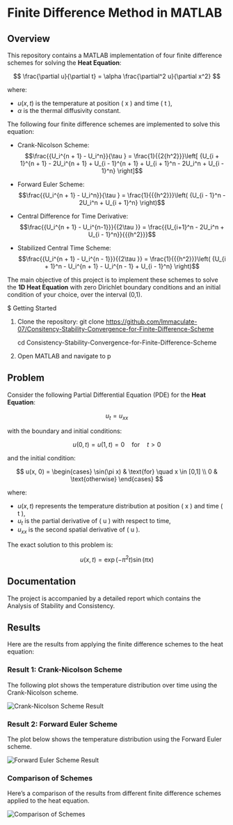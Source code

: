 # Finite Difference Method in MATLAB

## Overview

This repository contains a MATLAB implementation of four finite difference schemes for solving the **Heat Equation**:

$$
\frac{\partial u}{\partial t} = \alpha \frac{\partial^2 u}{\partial x^2}
$$

where:
-  $u(x,t)$  is the temperature at position \( x \) and time \( t \),
-  $\alpha$ is the thermal diffusivity constant.

The following four finite difference schemes are implemented to solve this equation:

- Crank-Nicolson Scheme:     $$\frac{{U_i^{n + 1} - U_i^n}}{\tau } = \frac{1}{{2{h^2}}}\left[ {U_{i + 1}^{n + 1} - 2U_i^{n + 1} + U_{i - 1}^{n + 1} + U_{i + 1}^n - 2U_i^n + U_{i - 1}^n} \right]$$
 
- Forward Euler Scheme:    $$\frac{{U_i^{n + 1} - U_i^n}}{\tau } = \frac{1}{{{h^2}}}\left( {U_{i - 1}^n - 2U_i^n + U_{i + 1}^n} \right)$$
- Central Difference for Time Derivative:     $$\frac{{U_i^{n + 1} - U_i^{n-1}}}{{2\tau }} = \frac{{U_{i+1}^n - 2U_i^n + U_{i - 1}^n}}{{{h^2}}}$$
- Stabilized Central Time Scheme:    $$\frac{{U_i^{n + 1} - U_i^{n - 1}}}{{2\tau }} = \frac{1}{{{h^2}}}\left( {U_{i + 1}^n - U_i^{n + 1} - U_i^{n - 1} + U_{i - 1}^n} \right)$$

The main objective of this project is to implement these schemes to solve the **1D Heat Equation** with zero Dirichlet boundary conditions and an initial condition of your choice, over the interval  (0,1).

$ Getting Started 
1. Clone the repository:
   git clone https://github.com/Immaculate-07/Consitency-Stability-Convergence-for-Finite-Difference-Scheme
   
   cd Consistency-Stability-Convergence-for-Finite-Difference-Scheme
2. Open MATLAB and navigate to p

## Problem

Consider the following Partial Differential Equation (PDE) for the **Heat Equation**:

$$
u_t = u_{xx}
$$

with the boundary and initial conditions:

$$
u(0, t) = u(1, t) = 0 \quad \text{for} \quad t > 0
$$

and the initial condition:

$$
u(x, 0) = 
\begin{cases} 
\sin(\pi x) & \text{for} \quad x \in [0,1] \\
0 & \text{otherwise}
\end{cases}
$$

where:
- $u(x, t)$  represents the temperature distribution at position \( x \) and time \( t \),
- $u_t$  is the partial derivative of \( u \) with respect to time,
- $u_{xx}$ is the second spatial derivative of \( u \).

The exact solution to this problem is:

$$
u(x,t) = \exp(-\pi^2 t) \sin(\pi x)
$$



## Documentation
The project is accompanied by a detailed report which contains the Analysis of Stability and Consistency.

## Results

Here are the results from applying the finite difference schemes to the heat equation:

### Result 1: Crank-Nicolson Scheme

The following plot shows the temperature distribution over time using the Crank-Nicolson scheme.

![Crank-Nicolson Scheme Result](images/result1.png)

### Result 2: Forward Euler Scheme

The plot below shows the temperature distribution using the Forward Euler scheme.

![Forward Euler Scheme Result](images/result2.png)

### Comparison of Schemes

Here’s a comparison of the results from different finite difference schemes applied to the heat equation.

![Comparison of Schemes](images/comparison.png)

